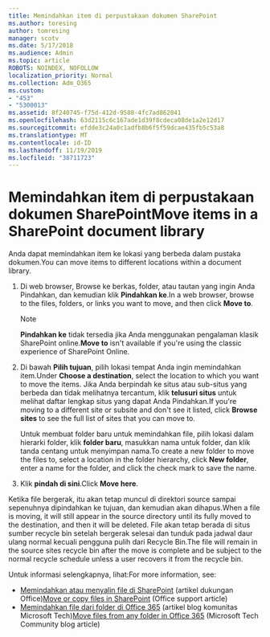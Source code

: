 ```yaml
---
title: Memindahkan item di perpustakaan dokumen SharePoint
ms.author: toresing
author: tomresing
manager: scotv
ms.date: 5/17/2018
ms.audience: Admin
ms.topic: article
ROBOTS: NOINDEX, NOFOLLOW
localization_priority: Normal
ms.collection: Adm_O365
ms.custom:
- "453"
- "5300013"
ms.assetid: 8f240745-f75d-412d-9588-4fc7ad862041
ms.openlocfilehash: 63d2115c6c167ade1d39f8cdeca08de1a2e12d17
ms.sourcegitcommit: efdde3c24a0c1adfb8b6f5f59dcae435fb5c53a8
ms.translationtype: MT
ms.contentlocale: id-ID
ms.lasthandoff: 11/19/2019
ms.locfileid: "38711723"
---
```

# <a name="move-items-in-a-sharepoint-document-library"></a><span data-ttu-id="13ee8-102">Memindahkan item di perpustakaan dokumen SharePoint</span><span class="sxs-lookup"><span data-stu-id="13ee8-102">Move items in a SharePoint document library</span></span>

<span data-ttu-id="13ee8-103">Anda dapat memindahkan item ke lokasi yang berbeda dalam pustaka dokumen.</span><span class="sxs-lookup"><span data-stu-id="13ee8-103">You can move items to different locations within a document library.</span></span>
  
1. <span data-ttu-id="13ee8-104">Di web browser, Browse ke berkas, folder, atau tautan yang ingin Anda Pindahkan, dan kemudian klik **Pindahkan ke**.</span><span class="sxs-lookup"><span data-stu-id="13ee8-104">In a web browser, browse to the files, folders, or links you want to move, and then click **Move to**.</span></span>

    > [!NOTE]
    > <span data-ttu-id="13ee8-105">**Pindahkan ke** tidak tersedia jika Anda menggunakan pengalaman klasik SharePoint online.</span><span class="sxs-lookup"><span data-stu-id="13ee8-105">**Move to** isn't available if you're using the classic experience of SharePoint Online.</span></span>
  
2. <span data-ttu-id="13ee8-106">Di bawah **Pilih tujuan**, pilih lokasi tempat Anda ingin memindahkan item.</span><span class="sxs-lookup"><span data-stu-id="13ee8-106">Under **Choose a destination**, select the location to which you want to move the items.</span></span> <span data-ttu-id="13ee8-107">Jika Anda berpindah ke situs atau sub-situs yang berbeda dan tidak melihatnya tercantum, klik **telusuri situs** untuk melihat daftar lengkap situs yang dapat Anda Pindahkan.</span><span class="sxs-lookup"><span data-stu-id="13ee8-107">If you're moving to a different site or subsite and don't see it listed, click **Browse sites** to see the full list of sites that you can move to.</span></span>

    <span data-ttu-id="13ee8-108">Untuk membuat folder baru untuk memindahkan file, pilih lokasi dalam hierarki folder, klik **folder baru**, masukkan nama untuk folder, dan klik tanda centang untuk menyimpan nama.</span><span class="sxs-lookup"><span data-stu-id="13ee8-108">To create a new folder to move the files to, select a location in the folder hierarchy, click **New folder**, enter a name for the folder, and click the check mark to save the name.</span></span>

3. <span data-ttu-id="13ee8-109">Klik **pindah di sini**.</span><span class="sxs-lookup"><span data-stu-id="13ee8-109">Click **Move here**.</span></span>

 <span data-ttu-id="13ee8-110">Ketika file bergerak, itu akan tetap muncul di direktori source sampai sepenuhnya dipindahkan ke tujuan, dan kemudian akan dihapus.</span><span class="sxs-lookup"><span data-stu-id="13ee8-110">When a file is moving, it will still appear in the source directory until its fully moved to the destination, and then it will be deleted.</span></span> <span data-ttu-id="13ee8-111">File akan tetap berada di situs sumber recycle bin setelah bergerak selesai dan tunduk pada jadwal daur ulang normal kecuali pengguna pulih dari Recycle Bin.</span><span class="sxs-lookup"><span data-stu-id="13ee8-111">The file will remain in the source sites recycle bin after the move is complete and be subject to the normal recycle schedule unless a user recovers it from the recycle bin.</span></span>

<span data-ttu-id="13ee8-112">Untuk informasi selengkapnya, lihat:</span><span class="sxs-lookup"><span data-stu-id="13ee8-112">For more information, see:</span></span>

 - <span data-ttu-id="13ee8-113">[Memindahkan atau menyalin file di SharePoint](https://support.office.com/article/move-or-copy-files-in-sharepoint-00e2f483-4df3-46be-a861-1f5f0c1a87bc) (artikel dukungan Office)</span><span class="sxs-lookup"><span data-stu-id="13ee8-113">[Move or copy files in SharePoint](https://support.office.com/article/move-or-copy-files-in-sharepoint-00e2f483-4df3-46be-a861-1f5f0c1a87bc) (Office support article)</span></span>
 - <span data-ttu-id="13ee8-114">[Memindahkan file dari folder di Office 365](https://techcommunity.microsoft.com/t5/Microsoft-SharePoint-Blog/Now-move-files-anywhere-in-Office-365-SharePoint-and-OneDrive/ba-p/146973) (artikel blog komunitas Microsoft Tech)</span><span class="sxs-lookup"><span data-stu-id="13ee8-114">[Move files from any folder in Office 365](https://techcommunity.microsoft.com/t5/Microsoft-SharePoint-Blog/Now-move-files-anywhere-in-Office-365-SharePoint-and-OneDrive/ba-p/146973) (Microsoft Tech Community blog article)</span></span> 